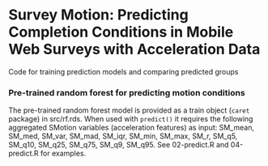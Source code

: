 # Survey Motion: Predicting Completion Conditions in Mobile Web Surveys with Acceleration Data 

Code for training prediction models and comparing predicted groups

### Pre-trained random forest for predicting motion conditions

The pre-trained random forest model is provided as a train object (`caret` package) in src/rf.rds. When used with `predict()` it requires the following aggregated SMotion variables (acceleration features) as input: SM_mean, SM_med, SM_var, SM_mad, SM_iqr, SM_min, SM_max, SM_r, SM_q5, SM_q10, SM_q25, SM_q75, SM_q9, SM_q95. See 02-predict.R and 04-predict.R for examples. 